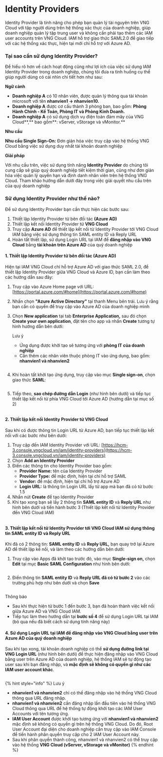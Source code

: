 # Identity Providers

Identity Provider là tính năng cho phép bạn quản lý tài nguyên trên VNG Cloud với tập người dùng trên hệ thống xác thực của doanh nghiệp, giúp doanh nghiệp quản lý tập trung user và không cần phải tạo thêm các IAM user accounts trên VNG Cloud. IAM hỗ trợ giao thức SAML2.0 để giao tiếp với các hệ thống xác thực, hiện tại mới chỉ hỗ trợ với Azure AD.

### **Tại sao cần sử dụng Identity Provider?** <a href="#identityproviders-taisaocansudungidentityprovider" id="identityproviders-taisaocansudungidentityprovider"></a>

Để hiểu rõ hơn về cách hoạt động cũng như lợi ích của việc sử dụng IAM Identity Provider trong doanh nghiệp, chúng tôi đưa ra tình huống cụ thể giúp người dùng có cái nhìn chi tiết hơn như sau:

**Ngữ cảnh**

* **Doanh nghiệp A** có 10 nhân viên, được quản lý thông qua tài khoản microsoft với tên **nhanvien1 → nhanvien10.**
* **Doanh nghiệp A** được cơ cấu thành 3 phòng ban, bao gồm: **Phòng Hành Chính - Kế Toán, Phòng IT và Phòng Kinh Doanh.**
* **Doanh nghiệp A** có sử dụng dịch vụ điện toán đám mây của VNG Cloud\*\*,\*\* bao gồm\*\*: vServer, vStorage và vMonitor.\*\*

**Nhu cầu**

**Nhu cầu Single Sign-On:** Đơn giản hóa việc truy cập vào hệ thống VNG Cloud bằng việc sử dụng duy nhất tài khoản doanh nghiệp

**Giải pháp**

Với nhu cầu trên, việc sử dụng tính năng **Identity Provider** do chúng tôi cung cấp sẽ giúp quý doanh nghiệp tiết kiệm thời gian, cũng như đơn giản hóa việc quản lý quyền hạn và định danh nhân viên trên hệ thống VNG Cloud. Tham khảo hướng dẫn dưới đây trong việc giải quyết nhu cầu trên của quý doanh nghiệp

### **Sử dụng Identity Provider như thế nào?** <a href="#identityproviders-sudungidentityprovidernhuthenao" id="identityproviders-sudungidentityprovidernhuthenao"></a>

Để sử dụng Identity Provider bạn cần thực hiện các bước sau:

1. Thiết lập Identity Provider từ bên đối tác **(Azure AD)**
2. Thiết lập kết nối Identity Provider từ **VNG Cloud**
3. Truy cập **Azure AD** để thiết lập kết nối từ Identity Provider tới VNG Cloud IAM bằng việc sử dụng thông tin SAML entity ID và Reply URL
4. Hoàn tất thiết lập, sử dụng Login URL tại IAM để **đăng nhập vào VNG Cloud** bằng **tài khoản trên Azure AD** của quý doanh nghiệp

#### 1. Thiết lập Identity Provider từ bên đối tác (Azure AD) <a href="#identityproviders-1.thietlapidentityprovidertubendoitac-azuread" id="identityproviders-1.thietlapidentityprovidertubendoitac-azuread"></a>

Hiện tại IAM VNG Cloud chỉ hỗ trợ Azure AD với giao thức SAML 2.0, để thiết lập Identity Provider giữa VNG Cloud và Azure ID, bạn cần làm theo các hướng dẫn sau đây:

1. Truy cập vào Azure Home page với URL: [https://portal.azure.com/#home](https://portal.azure.com/#home)
2. Nhấn chọn **"Azure Active Directory"** tại thanh Menu bên trái. Lưu ý rằng bạn cần có quyền để truy cập vào Azure AD của doanh nghiệp mình
3.  Chọn **New application** tại tab **Enterprise Application,** sau đó chọn **Create your own application**, đặt tên cho app và nhấn **Create** tương tự hình hướng dẫn bên dưới:

    Lưu ý

    * Ứng dụng được khởi tạo sẽ tương ứng với **phòng IT của doanh nghiệp**
    * Cần thêm các nhân viên thuộc phòng IT vào ứng dụng, bao gồm: **nhanvien1 và nhanvien2**

    <figure><img src="https://docs.vngcloud.vn/download/attachments/59806696/image2023-6-13_17-16-29.png?version=1&#x26;modificationDate=1690515611000&#x26;api=v2" alt=""><figcaption></figcaption></figure>
4.  Khi hoàn tất khởi tạo ứng dụng, truy cập vào mục **Single sign-on**, chọn giao thức **SAML**:

    <figure><img src="https://docs.vngcloud.vn/download/attachments/59806696/image2023-6-13_17-18-2.png?version=1&#x26;modificationDate=1690516829000&#x26;api=v2" alt=""><figcaption></figcaption></figure>
5. Tiếp theo, **sao chép đường dẫn Login** (như hình bên dưới) và tiếp tục thiết lập kết nối từ phía VNG Cloud tới Azure AD (hướng dẫn tại mục số 2)

<figure><img src="https://docs.vngcloud.vn/download/attachments/59806696/image2023-6-13_17-19-17.png?version=1&#x26;modificationDate=1690517088000&#x26;api=v2" alt=""><figcaption></figcaption></figure>

#### 2. Thiết lập kết nối Identity Provider từ VNG Cloud <a href="#identityproviders-2.thietlapketnoiidentityprovidertuvngcloud" id="identityproviders-2.thietlapketnoiidentityprovidertuvngcloud"></a>

Sau khi có được thông tin Login URL từ Azure AD, bạn tiếp tục thiết lập kết nối với các bước như bên dưới:

1. Truy cập đến IAM Identity Provider với URL: [https://hcm-3.console.vngcloud.vn/iam/identity-providers](https://hcm-3.console.vngcloud.vn/iam/identity-providers)
2. Chọn **Add an Identity Provider**
3. Điền các thông tin cho Identity Provider bao gồm:
   * **Provider Name:** tên của Identity Provider
   * **Provider Type:** để mặc định, hiện tại chỉ hỗ trợ SAML
   * **Vendor:** để mặc định, hiện tại chỉ hỗ trợ Azure AD
   * **Login URL:** là thông tin Login URL lấy từ app mà bạn đã có từ bước 1.5
4. Nhấn nút **Create** để tạo Identity Provider
5. Khi tạo xong bạn sẽ lấy 2 thông tin **SAML entity ID** và **Reply URL** như hình bên dưới và tiến hành bước 3 (Thiết lập kết nối từ Identity Provider đến VNG Cloud IAM)

<figure><img src="https://docs.vngcloud.vn/download/attachments/59806696/image2023-6-13_15-40-49.png?version=1&#x26;modificationDate=1690517552000&#x26;api=v2" alt=""><figcaption></figcaption></figure>

#### 3. **Thiết lập kết nối từ Identity Provider tới VNG Cloud IAM sử dụng thông tin SAML entity ID và Reply URL** <a href="#identityproviders-3.thietlapketnoituidentityprovidertoivngcloudiamsudungthongtinsamlentityidvareplyu" id="identityproviders-3.thietlapketnoituidentityprovidertoivngcloudiamsudungthongtinsamlentityidvareplyu"></a>

Khi đã có 2 thông tin: **SAML entity ID** và **Reply URL,** bạn quay trở lại Azure AD để thiết lập kế nối, và làm theo các hướng dẫn bên dưới:

1.  Truy cập vào Apps đã khởi tạo trước đó, vào mục **Single-sign on,** chọn **Edit** tại mục **Basic SAML Configuration** như hình bên dưới:

    <figure><img src="https://docs.vngcloud.vn/download/attachments/59806696/image2023-6-13_17-21-29.png?version=1&#x26;modificationDate=1690518028000&#x26;api=v2" alt=""><figcaption></figcaption></figure>
2. Điền thông tin **SAML entity ID** và **Reply URL đã có từ bước 2** vào các trường phù hợp như bên dưới và chọn **Save**

<figure><img src="https://docs.vngcloud.vn/download/attachments/59806696/image2023-6-13_17-23-47.png?version=1&#x26;modificationDate=1690518979000&#x26;api=v2" alt=""><figcaption></figcaption></figure>

Thông báo

* Sau khi thực hiện từ bước 1 đến bước 3, bạn đã hoàn thành việc kết nối giữa Azure AD và VNG Cloud IAM.
* Tiếp tục làm theo hướng dẫn tại **bước số 4** để sử dụng Login URL tại IAM (bỏ qua nếu đã biết cách sử dụng tính năng này)

#### 4. **Sử dụng Login URL tại IAM để đăng nhập vào VNG Cloud bằng user trên Azure AD của quý doanh nghiệp** <a href="#identityproviders-4.sudungloginurltaiiamdedangnhapvaovngcloudbangusertrenazureadcuaquydoanhnghiep" id="identityproviders-4.sudungloginurltaiiamdedangnhapvaovngcloudbangusertrenazureadcuaquydoanhnghiep"></a>

Sau khi tạo xong, tài khoản doanh nghiệp có thể **sử dụng đường link tại VNG Login URL** (như hình bên dưới) để thực hiện đăng nhập vào VNG Cloud bằng user trên Azure AD của doanh nghiệp, hệ thống IAM sẽ tự động tạo user sau khi bạn đăng nhập, và **mặc định sẽ không có quyền gì như các IAM user account khác**.

<figure><img src="https://docs.vngcloud.vn/download/attachments/59806696/image2023-6-13_14-35-57.png?version=1&#x26;modificationDate=1690519768000&#x26;api=v2" alt=""><figcaption></figcaption></figure>

{% hint style="info" %}
Lưu ý

* **nhanvien1 và nhanvien2** chỉ có thể đăng nhập vào hệ thống VNG Cloud thông qua URL đăng nhập.
* **nhanvien1 và nhanvien2** cần đăng nhập lần đầu tiên vào hệ thống VNG Cloud thông qua URL để hệ thống tự động khởi tạo các IAM User Accounts với tên tương ứng.
* **IAM User Account** được khởi tạo tương ứng với **nhanvien1 và nhanvien2** mặc định sẽ không có quyền gì trên hệ thống VNG Cloud. Do đó, Root User Account đại diện cho doanh nghiệp cần truy cập vào IAM Console để tiến hành phân quyền truy cập cho 2 IAM User Account này.
* Sau khi phân quyền thành công, nhanvien1 và nhanvien2 có thể truy cập vào hệ thống **VNG Cloud (vServer, vStorage và vMonitor)**
{% endhint %}

